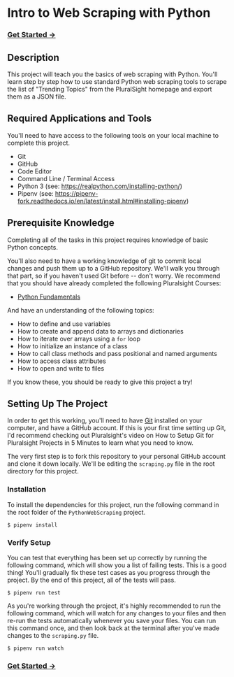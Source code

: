 # Intro to Web Scraping with Python

### [Get Started →](https://github.com/jaydenwindle/PythonWebScraping/blob/master/tasks.md)

## Description

This project will teach you the basics of web scraping with Python. You'll learn step by step how to use standard Python web scraping tools to scrape the list of "Trending Topics" from the PluralSight homepage and export them as a JSON file.

## Required Applications and Tools

You'll need to have access to the following tools on your local machine to complete this project.

* Git
* GitHub
* Code Editor
* Command Line / Terminal Access
* Python 3 (see: https://realpython.com/installing-python/)
* Pipenv (see: https://pipenv-fork.readthedocs.io/en/latest/install.html#installing-pipenv)

## Prerequisite Knowledge

Completing all of the tasks in this project requires knowledge of basic Python concepts.

You'll also need to have a working knowledge of git to commit local changes and push them up to a GitHub repository.  We'll walk you through that part, so if you haven't used Git before -- don't worry. We recommend that you should have already completed the following Pluralsight Courses:

* [Python Fundamentals](https://app.pluralsight.com/library/courses/python-fundamentals/table-of-contents)

And have an understanding of the following topics:

* How to define and use variables
* How to create and append data to arrays and dictionaries
* How to iterate over arrays using a `for` loop
* How to initialize an instance of a class
* How to call class methods and pass positional and named arguments
* How to access class attributes
* How to open and write to files

If you know these, you should be ready to give this project a try! 

## Setting Up The Project

In order to get this working, you'll need to have [Git](https://git-scm.com/) installed on your computer, and have a GitHub account. If this is your first time setting up Git, I'd recommend checking out Pluralsight's video on How to Setup Git for Pluralsight Projects in 5 Minutes to learn what you need to know.

The very first step is to fork this repository to your personal GitHub account and clone it down locally. We'll be editing the `scraping.py` file in the root directory for this project.

### Installation

To install the dependencies for this project, run the following command in the root folder of the `PythonWebScraping` project.

```
$ pipenv install
```

### Verify Setup

You can test that everything has been set up correctly by running the following command, which will show you a list of failing tests. This is a good thing! You'll gradually fix these test cases as you progress through the project. By the end of this project, all of the tests will pass.

```
$ pipenv run test
```

As you're working through the project, it's highly recommended to run the following command, which will watch for any changes to your files and then re-run the tests automatically whenever you save your files. You can run this command once, and then look back at the terminal after you've made changes to the `scraping.py` file.

```
$ pipenv run watch
```

### [Get Started →](https://github.com/jaydenwindle/PythonWebScraping/blob/master/tasks.md)
